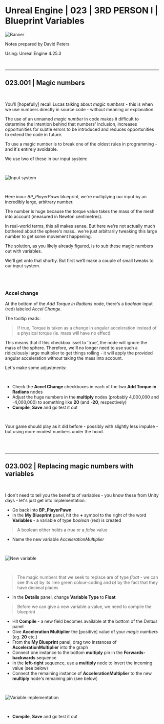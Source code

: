 # Unreal Engine | 023 | 3RD PERSON I | Blueprint Variables

![Banner](https://user-images.githubusercontent.com/36719180/93958681-1a422980-fdab-11ea-8c2b-e665e08294da.png)


Notes prepared by David Peters

Using: Unreal Engine 4.25.3 

<br>

---

## 023.001 | Magic numbers

<br>

You'll [hopefully] recall Lucas talking about *magic numbers* - this is when we use numbers directly in source code - without meaning or explanation.

The use of an unnamed *magic number* in code makes it difficult to determine the intention behind that numbers' inclusion, increases opportunities for subtle errors to be introduced and reduces opportunities to extend the code in future.

To use a magic number is to break one of the oldest rules in programming - and it's entirely avoidable.

We use two of these in our input system:

<br>

![Input system](https://user-images.githubusercontent.com/36719180/95700303-34cd3b80-0ca3-11eb-9219-324ea61b17c8.png)

<br>

Here inour *BP_PlayerPawn* blueprint, we're multiplying our input by an incredibly large, arbitrary number.

The number is huge because the torque value takes the mass of the mesh into account (measured in Newton centimetres).

In real-world terms, this all makes sense. But here we're not actually much bothered about the sphere's mass.. we're just arbitrarily tweaking this large number to get some movement happening.

The solution, as you likely already figured, is to sub these magic numbers out with variables. 

We'll get onto that shortly. But first we'll make a couple of small tweaks to our input system.

<br><br>

### Accel change

At the bottom of the *Add Torque in Radians* node, there's a *boolean* input (red) labeled *Accel Change*.

The tooltip reads:

> If true, Torque is taken as a change in angular acceleration instead of a physical torque (ie. mass will have no effect)

This means that if this checkbox isset to 'true', the node will ignore the mass of the sphere. Therefore, we'll no longer need to use such a ridiculously large multiplier to get things rolling - it will apply the provided angular acceleration without taking the mass into account.

Let's make some adjustments:

<br>

- Check the **Accel Change** checkboxes in each of the two **Add Torque in Radians** nodes
- Adjust the huge numbers in the **multiply** nodes (probably 4,000,000 and -4,000,000) to something like **20** (and **-20**, respectively)
- **Compile**, **Save** and go test it out

<br>

Your game should play as it did before - possibly with slightly less impulse - but using more modest numbers under the hood.

<br><br>

---

## 023.002 | Replacing magic numbers with variables

<br>

I don't need to tell you the benefits of variables - you know these from Unity days - let's just get into implementation.

- Go back into **BP_PlayerPawn**
- In the **My Blueprint** panel, hit the **+** symbol to the right of the word **Variables** - a variable of type *boolean* (red) is created
> A boolean either holds a *true* or a *false* value
- Name the new variable *AccelerationMultiplier*

<br>

![New variable](https://user-images.githubusercontent.com/36719180/95704848-b080b580-0cae-11eb-936f-970798f18597.png)

<br>

> The magic numbers that we seek to replace are of type *float* - we can see this *a)* by its lime green colour-coding and *b)* by the fact that they have decimal places
- In the **Details** panel, change **Variable Type** to **Float**
> Before we can give a new variable a value, we need to compile the blueprint
- Hit **Compile** - a new field becomes available at the bottom of the *Details* panel
- Give **Acceleration Multiplier** the [positive] value of your *magic numbers* (eg. **20** etc.)
- From the **My Blueprint** panel, drag two instances of **AccelerationMultiplier** into the graph
- Connect one instance to the bottom **multiply** pin in the **Forwards-backwards** sequence
- In the **left-right** sequence, use a **multiply** node to invert the incoming value (see below)
- Connect the remaining instance of **AccelerationMultiplier** to the new **multiply** node's remaining pin (see below)

<br>

![Variable implementation](https://user-images.githubusercontent.com/36719180/95705207-a7dcaf00-0caf-11eb-9142-09102a29be26.png)

<br>

- **Compile**, **Save** and go test it out






